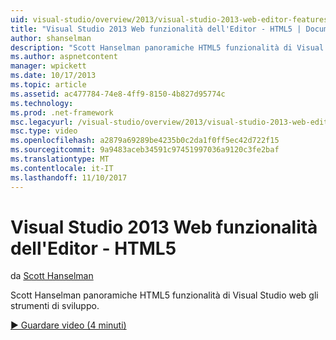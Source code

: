 ```yaml
---
uid: visual-studio/overview/2013/visual-studio-2013-web-editor-features-html5
title: "Visual Studio 2013 Web funzionalità dell'Editor - HTML5 | Documenti Microsoft"
author: shanselman
description: "Scott Hanselman panoramiche HTML5 funzionalità di Visual Studio web gli strumenti di sviluppo."
ms.author: aspnetcontent
manager: wpickett
ms.date: 10/17/2013
ms.topic: article
ms.assetid: ac477784-74e8-4ff9-8150-4b827d95774c
ms.technology: 
ms.prod: .net-framework
msc.legacyurl: /visual-studio/overview/2013/visual-studio-2013-web-editor-features-html5
msc.type: video
ms.openlocfilehash: a2879a69289be4235b0c2da1f0ff5ec42d722f15
ms.sourcegitcommit: 9a9483aceb34591c97451997036a9120c3fe2baf
ms.translationtype: MT
ms.contentlocale: it-IT
ms.lasthandoff: 11/10/2017
---
```

<a name="visual-studio-2013-web-editor-features---html5"></a>Visual Studio 2013 Web funzionalità dell'Editor - HTML5
====================
da [Scott Hanselman](https://github.com/shanselman)

Scott Hanselman panoramiche HTML5 funzionalità di Visual Studio web gli strumenti di sviluppo.

[&#9654; Guardare video (4 minuti)](https://channel9.msdn.com/Blogs/ASP-NET-Site-Videos/visual-studio-2013-web-editor-features-html5)
